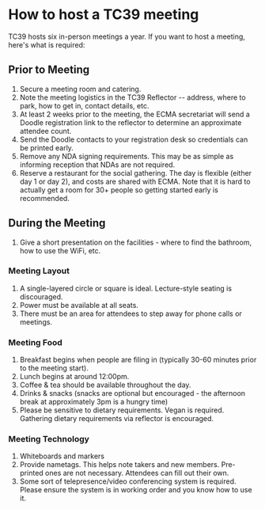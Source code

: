 # How to host a TC39 meeting

TC39 hosts six in-person meetings a year. If you want to host a meeting, here's what is required:

## Prior to Meeting
1. Secure a meeting room and catering.
1. Note the meeting logistics in the TC39 Reflector -- address, where to park, how to get in, contact details, etc.
1. At least 2 weeks prior to the meeting, the ECMA secretariat will send a Doodle registration link to the reflector to determine an approximate attendee count.
1. Send the Doodle contacts to your registration desk so credentials can be printed early.
1. Remove any NDA signing requirements. This may be as simple as informing reception that NDAs are not required.
1. Reserve a restaurant for the social gathering. The day is flexible (either day 1 or day 2), and costs are shared with ECMA. Note that it is hard to actually get a room for 30+ people so getting started early is recommended.

## During the Meeting
1. Give a short presentation on the facilities - where to find the bathroom, how to use the WiFi, etc.

### Meeting Layout
1. A single-layered circle or square is ideal. Lecture-style seating is discouraged.
1. Power must be available at all seats. 
1. There must be an area for attendees to step away for phone calls or meetings.

### Meeting Food
1. Breakfast begins when people are filing in (typically 30-60 minutes prior to the meeting start).
1. Lunch begins at around 12:00pm.
1. Coffee & tea should be available throughout the day.
1. Drinks & snacks (snacks are optional but encouraged - the afternoon break at approximately 3pm is a hungry time)
1. Please be sensitive to dietary requirements. Vegan is required. Gathering dietary requirements via reflector is encouraged.

### Meeting Technology
1. Whiteboards and markers
1. Provide nametags. This helps note takers and new members. Pre-printed ones are not necessary. Attendees can fill out their own.
1. Some sort of telepresence/video conferencing system is required. Please ensure the system is in working order and you know how to use it.
